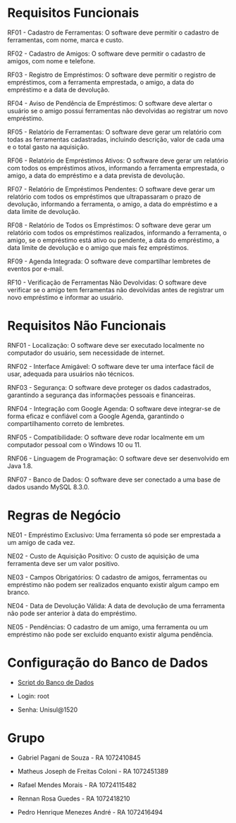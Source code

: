 # Requisitos Funcionais

RF01 - Cadastro de Ferramentas: O software deve permitir o cadastro de ferramentas, com nome, marca e custo.

RF02 - Cadastro de Amigos: O software deve permitir o cadastro de amigos, com nome e telefone.

RF03 - Registro de Empréstimos: O software deve permitir o registro de empréstimos, com a ferramenta emprestada, o amigo, a data do empréstimo e a data de devolução.

RF04 - Aviso de Pendência de Empréstimos: O software deve alertar o usuário se o amigo possui ferramentas não devolvidas ao registrar um novo empréstimo.

RF05 - Relatório de Ferramentas: O software deve gerar um relatório com todas as ferramentas cadastradas, incluindo descrição, valor de cada uma e o total gasto na aquisição.

RF06 - Relatório de Empréstimos Ativos: O software deve gerar um relatório com todos os empréstimos ativos, informando a ferramenta emprestada, o amigo, a data do empréstimo e a data prevista de devolução.

RF07 - Relatório de Empréstimos Pendentes: O software deve gerar um relatório com todos os empréstimos que ultrapassaram o prazo de devolução, informando a ferramenta, o amigo, a data do empréstimo e a data limite de devolução.

RF08 - Relatório de Todos os Empréstimos: O software deve gerar um relatório com todos os empréstimos realizados, informando a ferramenta, o amigo, se o empréstimo está ativo ou pendente, a data do empréstimo, a data limite de devolução e o amigo que mais fez empréstimos.

RF09 - Agenda Integrada: O software deve compartilhar lembretes de eventos por e-mail.

RF10 - Verificação de Ferramentas Não Devolvidas: O software deve verificar se o amigo tem ferramentas não devolvidas antes de registrar um novo empréstimo e informar ao usuário.

# Requisitos Não Funcionais

RNF01 - Localização: O software deve ser executado localmente no computador do usuário, sem necessidade de internet.

RNF02 - Interface Amigável: O software deve ter uma interface fácil de usar, adequada para usuários não técnicos.

RNF03 - Segurança: O software deve proteger os dados cadastrados, garantindo a segurança das informações pessoais e financeiras.

RNF04 - Integração com Google Agenda: O software deve integrar-se de forma eficaz e confiável com a Google Agenda, garantindo o compartilhamento correto de lembretes.

RNF05 - Compatibilidade: O software deve rodar localmente em um computador pessoal com o Windows 10 ou 11.

RNF06 - Linguagem de Programação: O software deve ser desenvolvido em Java 1.8.

RNF07 - Banco de Dados: O software deve ser conectado a uma base de dados usando MySQL 8.3.0.

# Regras de Negócio

NE01 - Empréstimo Exclusivo: Uma ferramenta só pode ser emprestada a um amigo de cada vez.

NE02 - Custo de Aquisição Positivo: O custo de aquisição de uma ferramenta deve ser um valor positivo.

NE03 - Campos Obrigatórios: O cadastro de amigos, ferramentas ou empréstimo não podem ser realizados enquanto existir algum campo em branco.

NE04 - Data de Devolução Válida: A data de devolução de uma ferramenta não pode ser anterior à data do empréstimo.

NE05 - Pendências: O cadastro de um amigo, uma ferramenta ou um empréstimo não pode ser excluido enquanto existir alguma pendência.

# Configuração do Banco de Dados

- [Script do Banco de Dados](https://github.com/gpganis/Emprestimo_Ferramentas/blob/master/database.sql)

- Login: root

- Senha: Unisul@1520

# Grupo

- Gabriel Pagani de Souza - RA 1072410845

- Matheus Joseph de Freitas Coloni - RA 1072451389

- Rafael Mendes Morais - RA 10724115482

- Rennan Rosa Guedes - RA 1072418210

- Pedro Henrique Menezes André - RA 1072416494
